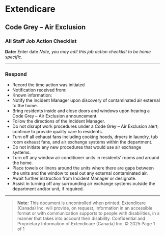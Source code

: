 # Extendicare
## Code Grey – Air Exclusion
### All Staff Job Action Checklist

**Date:** Enter date
*Note, you may edit this job action checklist to be home specific.*

----

### Respond

- Record the time action was initiated
- Notification received from:
- Known information:
- Notify the Incident Manager upon discovery of contaminated air external to the home.
- Bring residents inside and close doors and windows upon hearing a Code Grey – Air Exclusion announcement.
- Follow the directions of the Incident Manager.
- Do not disrupt work procedures under a Code Grey – Air Exclusion alert; continue to provide quality care to residents.
- Turn off all exhaust fans including cooking hoods, dryers in laundry, tub room exhaust fans, and air exchange systems within the department.
- Do not initiate any new procedures that would use air exchange systems.
- Turn off any window air conditioner units in residents’ rooms and around the home.
- Place towels or linens around the units where there are gaps between the units and the window to seal out any external contaminated air.
- Await further instruction from Incident Manager or designate.
- Assist in turning off any surrounding air exchange systems outside the department and/or unit, if required.

----

> **Note:** This document is uncontrolled when printed.
> Extendicare (Canada) Inc. will provide, on request, information in an accessible format or with communication supports to people with disabilities, in a manner that takes into account their disability.
> Confidential and Proprietary Information of Extendicare (Canada) Inc. © 2025
> Page 1 of 1